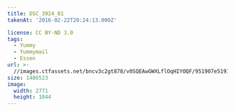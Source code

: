 ```yaml
---
title: DSC_3924_01
takenAt: '2016-02-22T20:24:13.000Z'

license: CC BY-ND 3.0
tags:
  - Yummy
  - Yummymail
  - Essen
url: >-
  //images.ctfassets.net/bncv3c2gt878/v0SQEAwGWXLflOqHIYOQF/951907e51914795b1036396534e472c5/dsc_3924_01_25167700651_o
size: 1486523
image:
  width: 2771
  height: 1844
---
```

